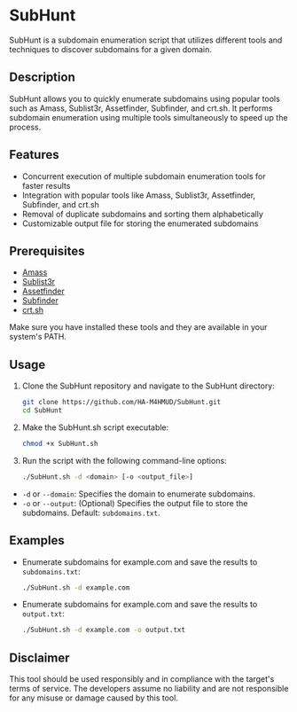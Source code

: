 # SubHunt

SubHunt is a subdomain enumeration script that utilizes different tools and techniques to discover subdomains for a given domain.

## Description

SubHunt allows you to quickly enumerate subdomains using popular tools such as Amass, Sublist3r, Assetfinder, Subfinder, and crt.sh. It performs subdomain enumeration using multiple tools simultaneously to speed up the process.

## Features

- Concurrent execution of multiple subdomain enumeration tools for faster results
- Integration with popular tools like Amass, Sublist3r, Assetfinder, Subfinder, and crt.sh
- Removal of duplicate subdomains and sorting them alphabetically
- Customizable output file for storing the enumerated subdomains

## Prerequisites

- [Amass](https://github.com/OWASP/Amass)
- [Sublist3r](https://github.com/aboul3la/Sublist3r)
- [Assetfinder](https://github.com/tomnomnom/assetfinder)
- [Subfinder](https://github.com/projectdiscovery/subfinder)
- [crt.sh](https://crt.sh/)

Make sure you have installed these tools and they are available in your system's PATH.

## Usage
1. Clone the SubHunt repository and navigate to the SubHunt directory:

   ```bash
   git clone https://github.com/HA-M4HMUD/SubHunt.git
   cd SubHunt
2. Make the SubHunt.sh script executable:
   ```bash
   chmod +x SubHunt.sh
4. Run the script with the following command-line options:
   ```bash
   ./SubHunt.sh -d <domain> [-o <output_file>]

- `-d` or `--domain`: Specifies the domain to enumerate subdomains.
- `-o` or `--output`: (Optional) Specifies the output file to store the subdomains. Default: `subdomains.txt`.

## Examples

- Enumerate subdomains for example.com and save the results to `subdomains.txt`:
   ```bash
   ./SubHunt.sh -d example.com

- Enumerate subdomains for example.com and save the results to `output.txt`:
   ```bash
   ./SubHunt.sh -d example.com -o output.txt

## Disclaimer
This tool should be used responsibly and in compliance with the target's terms of service. The developers assume no liability and are not responsible for any misuse or damage caused by this tool.
